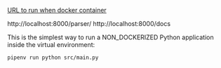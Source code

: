 [URL to run when docker container](http://localhost:8000/indexes/)

http://localhost:8000/parser/
http://localhost:8000/docs



This is the simplest way to run a NON_DOCKERIZED Python application inside the virtual environment:
```sh
pipenv run python src/main.py
```
